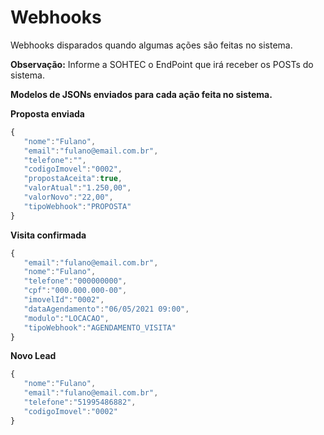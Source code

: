 # Webhooks
Webhooks disparados quando algumas ações são feitas no sistema.

**Observação:** Informe a SOHTEC o EndPoint que irá receber os POSTs do sistema.

**Modelos de JSONs enviados para cada ação feita no sistema.**

**Proposta enviada**
```javascript {.line-numbers}
{
   "nome":"Fulano",
   "email":"fulano@email.com.br",
   "telefone":"",
   "codigoImovel":"0002",
   "propostaAceita":true,
   "valorAtual":"1.250,00",
   "valorNovo":"22,00",
   "tipoWebhook":"PROPOSTA"
}
```

**Visita confirmada**
```javascript {.line-numbers}
{
   "email":"fulano@email.com.br",
   "nome":"Fulano",
   "telefone":"000000000",
   "cpf":"000.000.000-00",  
   "imovelId":"0002",
   "dataAgendamento":"06/05/2021 09:00",
   "modulo":"LOCACAO",
   "tipoWebhook":"AGENDAMENTO_VISITA"
}
```

**Novo Lead**
```javascript {.line-numbers}
{
   "nome":"Fulano",
   "email":"fulano@email.com.br",
   "telefone":"51995486882",
   "codigoImovel":"0002"
}
```

